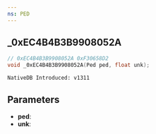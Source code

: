 ```yaml
---
ns: PED
---
```

## _0xEC4B4B3B9908052A

```c
// 0xEC4B4B3B9908052A 0xF30658D2
void _0xEC4B4B3B9908052A(Ped ped, float unk);
```

```
NativeDB Introduced: v1311
```

## Parameters
* **ped**:
* **unk**:
